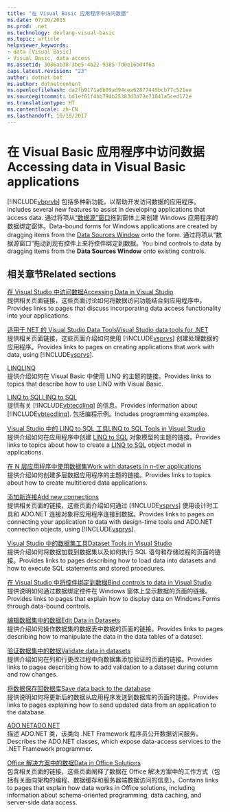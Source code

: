 ```yaml
---
title: "在 Visual Basic 应用程序中访问数据"
ms.date: 07/20/2015
ms.prod: .net
ms.technology: devlang-visual-basic
ms.topic: article
helpviewer_keywords:
- data [Visual Basic]
- Visual Basic, data access
ms.assetid: 3086ab38-3be5-4b22-9385-7d0e16b04f6a
caps.latest.revision: "23"
author: dotnet-bot
ms.author: dotnetcontent
ms.openlocfilehash: da2fb9171a6b09ad94cea62877445bcb77c521ee
ms.sourcegitcommit: bd1ef61f4bb794b25383d3d72e71041a5ced172e
ms.translationtype: HT
ms.contentlocale: zh-CN
ms.lasthandoff: 10/18/2017
---
```

# <a name="accessing-data-in-visual-basic-applications"></a><span data-ttu-id="5ac6f-102">在 Visual Basic 应用程序中访问数据</span><span class="sxs-lookup"><span data-stu-id="5ac6f-102">Accessing data in Visual Basic applications</span></span>
[!INCLUDE[vbprvb](~/includes/vbprvb-md.md)]<span data-ttu-id="5ac6f-103"> 包括多种新功能，以帮助开发访问数据的应用程序。</span><span class="sxs-lookup"><span data-stu-id="5ac6f-103"> includes several new features to assist in developing applications that access data.</span></span> <span data-ttu-id="5ac6f-104">通过将项从[“数据源”窗口](/visualstudio/data-tools/add-new-data-sources)拖到窗体上来创建 Windows 应用程序的数据绑定窗体。</span><span class="sxs-lookup"><span data-stu-id="5ac6f-104">Data-bound forms for Windows applications are created by dragging items from the [Data Sources Window](/visualstudio/data-tools/add-new-data-sources) onto the form.</span></span> <span data-ttu-id="5ac6f-105">通过将项从“数据源窗口”拖动到现有控件上来将控件绑定到数据。</span><span class="sxs-lookup"><span data-stu-id="5ac6f-105">You bind controls to data by dragging items from the **Data Sources Window** onto existing controls.</span></span>  
  
## <a name="related-sections"></a><span data-ttu-id="5ac6f-106">相关章节</span><span class="sxs-lookup"><span data-stu-id="5ac6f-106">Related sections</span></span>  
 [<span data-ttu-id="5ac6f-107">在 Visual Studio 中访问数据</span><span class="sxs-lookup"><span data-stu-id="5ac6f-107">Accessing Data in Visual Studio</span></span>](/visualstudio/data-tools/)  
 <span data-ttu-id="5ac6f-108">提供相关页面链接，这些页面讨论如何将数据访问功能结合到应用程序中。</span><span class="sxs-lookup"><span data-stu-id="5ac6f-108">Provides links to pages that discuss incorporating data access functionality into your applications.</span></span>

 [<span data-ttu-id="5ac6f-109">适用于 NET 的 Visual Studio Data Tools</span><span class="sxs-lookup"><span data-stu-id="5ac6f-109">Visual Studio data tools for .NET</span></span>](/visualstudio/data-tools/visual-studio-data-tools-for-dotnet)  
 <span data-ttu-id="5ac6f-110">提供相关页面链接，这些页面介绍如何使用 [!INCLUDE[vsprvs](~/includes/vsprvs-md.md)] 创建处理数据的应用程序。</span><span class="sxs-lookup"><span data-stu-id="5ac6f-110">Provides links to pages on creating applications that work with data, using [!INCLUDE[vsprvs](~/includes/vsprvs-md.md)].</span></span>  
  
 [<span data-ttu-id="5ac6f-111">LINQ</span><span class="sxs-lookup"><span data-stu-id="5ac6f-111">LINQ</span></span>](../../visual-basic/programming-guide/language-features/linq/index.md)  
 <span data-ttu-id="5ac6f-112">提供介绍如何在 Visual Basic 中使用 LINQ 的主题的链接。</span><span class="sxs-lookup"><span data-stu-id="5ac6f-112">Provides links to topics that describe how to use LINQ with Visual Basic.</span></span>  
  
 [<span data-ttu-id="5ac6f-113">LINQ to SQL</span><span class="sxs-lookup"><span data-stu-id="5ac6f-113">LINQ to SQL</span></span>](https://msdn.microsoft.com/library/bb386976)  
 <span data-ttu-id="5ac6f-114">提供有关 [!INCLUDE[vbtecdlinq](~/includes/vbtecdlinq-md.md)] 的信息。</span><span class="sxs-lookup"><span data-stu-id="5ac6f-114">Provides information about [!INCLUDE[vbtecdlinq](~/includes/vbtecdlinq-md.md)].</span></span> <span data-ttu-id="5ac6f-115">包括编程示例。</span><span class="sxs-lookup"><span data-stu-id="5ac6f-115">Includes programming examples.</span></span>  
  
 [<span data-ttu-id="5ac6f-116">Visual Studio 中的 LINQ to SQL 工具</span><span class="sxs-lookup"><span data-stu-id="5ac6f-116">LINQ to SQL Tools in Visual Studio</span></span>](/visualstudio/data-tools/linq-to-sql-tools-in-visual-studio2)  
 <span data-ttu-id="5ac6f-117">提供介绍如何在应用程序中创建 [LINQ to SQL](https://msdn.microsoft.com/library/bb386976) 对象模型的主题的链接。</span><span class="sxs-lookup"><span data-stu-id="5ac6f-117">Provides links to topics about how to create a [LINQ to SQL](https://msdn.microsoft.com/library/bb386976) object model in applications.</span></span>  
  
 [<span data-ttu-id="5ac6f-118">在 N 层应用程序中使用数据集</span><span class="sxs-lookup"><span data-stu-id="5ac6f-118">Work with datasets in n-tier applications</span></span>](/visualstudio/data-tools/work-with-datasets-in-n-tier-applications)  
 <span data-ttu-id="5ac6f-119">提供介绍如何创建多层数据应用程序的主题的链接。</span><span class="sxs-lookup"><span data-stu-id="5ac6f-119">Provides links to topics about how to create multitiered data applications.</span></span>  
     
 [<span data-ttu-id="5ac6f-120">添加新连接</span><span class="sxs-lookup"><span data-stu-id="5ac6f-120">Add new connections</span></span>](/visualstudio/data-tools/add-new-connections)  
 <span data-ttu-id="5ac6f-121">提供相关页面的链接，这些页面介绍如何通过 [!INCLUDE[vsprvs](~/includes/vsprvs-md.md)] 使用设计时工具和 ADO.NET 连接对象将应用程序连接到数据。</span><span class="sxs-lookup"><span data-stu-id="5ac6f-121">Provides links to pages on connecting your application to data with design-time tools and ADO.NET connection objects, using [!INCLUDE[vsprvs](~/includes/vsprvs-md.md)].</span></span>  

 [<span data-ttu-id="5ac6f-122">Visual Studio 中的数据集工具</span><span class="sxs-lookup"><span data-stu-id="5ac6f-122">Dataset Tools in Visual Studio</span></span>](/visualstudio/data-tools/dataset-tools-in-visual-studio)  
 <span data-ttu-id="5ac6f-123">提供介绍如何将数据加载到数据集以及如何执行 SQL 语句和存储过程的页面的链接。</span><span class="sxs-lookup"><span data-stu-id="5ac6f-123">Provides links to pages describing how to load data into datasets and how to execute SQL statements and stored procedures.</span></span>  
  
 [<span data-ttu-id="5ac6f-124">在 Visual Studio 中将控件绑定到数据</span><span class="sxs-lookup"><span data-stu-id="5ac6f-124">Bind controls to data in Visual Studio</span></span>](/visualstudio/data-tools/bind-controls-to-data-in-visual-studio)  
 <span data-ttu-id="5ac6f-125">提供说明如何通过数据绑定控件在 Windows 窗体上显示数据的页面的链接。</span><span class="sxs-lookup"><span data-stu-id="5ac6f-125">Provides links to pages that explain how to display data on Windows Forms through data-bound controls.</span></span>  
  
 [<span data-ttu-id="5ac6f-126">编辑数据集中的数据</span><span class="sxs-lookup"><span data-stu-id="5ac6f-126">Edit Data in Datasets</span></span>](/visualstudio/data-tools/edit-data-in-datasets)  
 <span data-ttu-id="5ac6f-127">提供介绍如何操作数据集的数据表中数据的页面的链接。</span><span class="sxs-lookup"><span data-stu-id="5ac6f-127">Provides links to pages describing how to manipulate the data in the data tables of a dataset.</span></span>  
  
 [<span data-ttu-id="5ac6f-128">验证数据集中的数据</span><span class="sxs-lookup"><span data-stu-id="5ac6f-128">Validate data in datasets</span></span>](/visualstudio/data-tools/validate-data-in-datasets)  
 <span data-ttu-id="5ac6f-129">提供介绍如何在列和行更改过程中向数据集添加验证的页面的链接。</span><span class="sxs-lookup"><span data-stu-id="5ac6f-129">Provides links to pages describing how to add validation to a dataset during column and row changes.</span></span>  
  
 [<span data-ttu-id="5ac6f-130">将数据保存回数据库</span><span class="sxs-lookup"><span data-stu-id="5ac6f-130">Save data back to the database</span></span>](/visualstudio/data-tools/save-data-back-to-the-database)  
 <span data-ttu-id="5ac6f-131">提供说明如何将更新后的数据从应用程序发送到数据库的页面的链接。</span><span class="sxs-lookup"><span data-stu-id="5ac6f-131">Provides links to pages explaining how to send updated data from an application to the database.</span></span>  
  
 [<span data-ttu-id="5ac6f-132">ADO.NET</span><span class="sxs-lookup"><span data-stu-id="5ac6f-132">ADO.NET</span></span>](https://msdn.microsoft.com/library/e80y5yhx.aspx)  
 <span data-ttu-id="5ac6f-133">描述 ADO.NET 类，该类向 .NET Framework 程序员公开数据访问服务。</span><span class="sxs-lookup"><span data-stu-id="5ac6f-133">Describes the ADO.NET classes, which expose data-access services to the .NET Framework programmer.</span></span>

 [<span data-ttu-id="5ac6f-134">Office 解决方案中的数据</span><span class="sxs-lookup"><span data-stu-id="5ac6f-134">Data in Office Solutions</span></span>](https://msdn.microsoft.com/library/xx069ybh)  
 <span data-ttu-id="5ac6f-135">包含相关页面的链接，这些页面阐释了数据在 Office 解决方案中的工作方式（包括有关面向架构的编程、数据缓存和服务器端数据访问的信息）。</span><span class="sxs-lookup"><span data-stu-id="5ac6f-135">Contains links to pages that explain how data works in Office solutions, including information about schema-oriented programming, data caching, and server-side data access.</span></span>
